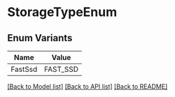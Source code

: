 # StorageTypeEnum

## Enum Variants

| Name | Value |
|---- | -----|
| FastSsd | FAST_SSD |


[[Back to Model list]](../README.md#documentation-for-models) [[Back to API list]](../README.md#documentation-for-api-endpoints) [[Back to README]](../README.md)


